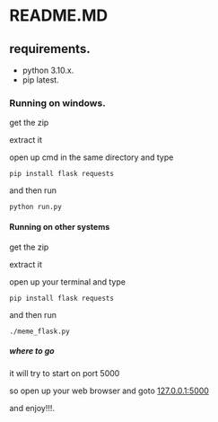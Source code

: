 # README.MD

## requirements.
- python 3.10.x.
- pip latest.

### Running on windows.
get the zip

extract it

open up cmd in the same directory and type
```
pip install flask requests
```
and then run
```
python run.py
```
#### Running on other systems
get the zip

extract it

open up your terminal and type
```
pip install flask requests
```
and then run
```
./meme_flask.py
```
##### where to go
it will try to start on port 5000

so open up your web browser and goto [127.0.0.1:5000](127.0.0.1:5000)

and enjoy!!!.